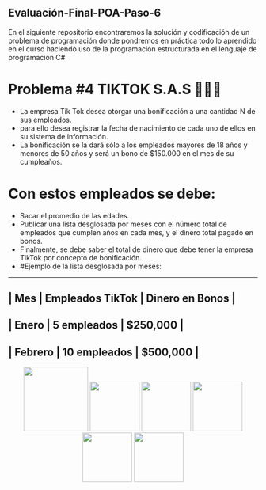## Evaluación-Final-POA-Paso-6
 En el siguiente repositorio encontraremos la solución y codificación de un problema de programación donde pondremos en práctica todo lo aprendido en el curso haciendo uso de la programación estructurada en el lenguaje de programación C#

# Problema #4 TIKTOK S.A.S 📲📲🛜

- La empresa Tik Tok desea otorgar una bonificación a una cantidad N de sus empleados.
- para ello desea registrar la fecha de nacimiento de cada uno de ellos en su sistema de información.
- La bonificación se la dará sólo a los empleados mayores de 18 años y menores de 50 años y será un bono de $150.000 en el mes de su cumpleaños.
# Con estos empleados se debe:
- Sacar el promedio de las edades.
- Publicar una lista desglosada por meses con el número total de empleados que cumplen años en cada mes, y el dinero total pagado en bonos.
- Finalmente, se debe saber el total de dinero que debe tener la empresa TikTok por concepto de bonificación. 
- #Ejemplo de la lista desglosada por meses:
- -------------------------------------------------                                         
  | Mes      | Empleados TikTok | Dinero en Bonos |                                         
  -------------------------------------------------                                         
  | Enero    | 5 empleados      | $250,000        |                                          
  -------------------------------------------------                                         
  | Febrero  | 10 empleados     | $500,000        |                                         
  -------------------------------------------------
  
<p align="center">
  <img src="https://github.com/josedavd-07/josedavd-07/assets/134252125/b5b316b3-7d36-4056-b746-e86393164a5a" width="130" heigth="130"/>
  <img src="https://github.com/josedavd-07/josedavd-07/assets/134252125/4398374c-4680-4354-aca9-b6953b096f3b" width="100" heigth="100"/>
  <img src="https://github.com/josedavd-07/josedavd-07/assets/134252125/9415babd-5d02-4cc0-9727-977475ffdf9f" width="100" heigth="100"/>
  <img src="https://github.com/josedavd-07/josedavd-07/assets/134252125/bd79eecb-777a-4dda-b36e-664273e5aba0" width="100" heigth="100"/>
  <img src="https://github.com/josedavd-07/josedavd-07/assets/134252125/3ba0bc4e-9a6c-49f5-bfbe-bc519f073c2b" width="100" heigth="100"/>
  <img src="https://github.com/josedavd-07/josedavd-07/assets/134252125/28795bf2-eed1-4a5c-aee2-c1ce899c8c3d" width="100" heigth="100"/>
</p>
